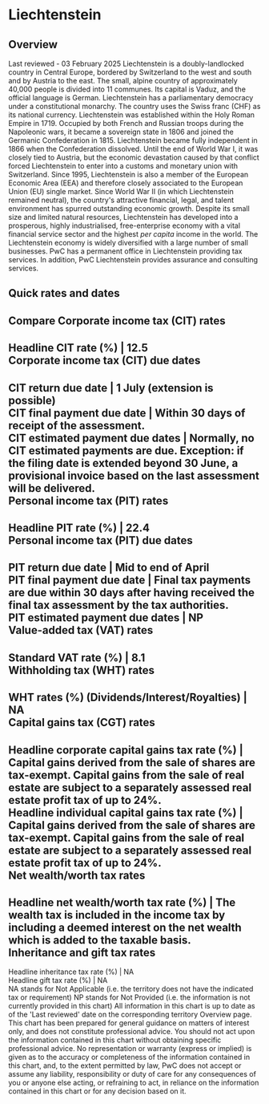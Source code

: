 # Liechtenstein
## Overview
Last reviewed - 03 February 2025
Liechtenstein is a doubly-landlocked country in Central Europe, bordered by Switzerland to the west and south and by Austria to the east. The small, alpine country of approximately 40,000 people is divided into 11 communes. Its capital is Vaduz, and the official language is German. Liechtenstein has a parliamentary democracy under a constitutional monarchy. The country uses the Swiss franc (CHF) as its national currency.
Liechtenstein was established within the Holy Roman Empire in 1719. Occupied by both French and Russian troops during the Napoleonic wars, it became a sovereign state in 1806 and joined the Germanic Confederation in 1815. Liechtenstein became fully independent in 1866 when the Confederation dissolved. Until the end of World War I, it was closely tied to Austria, but the economic devastation caused by that conflict forced Liechtenstein to enter into a customs and monetary union with Switzerland. Since 1995, Liechtenstein is also a member of the European Economic Area (EEA) and therefore closely associated to the European Union (EU) single market.
Since World War II (in which Liechtenstein remained neutral), the country's attractive financial, legal, and talent environment has spurred outstanding economic growth. Despite its small size and limited natural resources, Liechtenstein has developed into a prosperous, highly industrialised, free-enterprise economy with a vital financial service sector and the highest _per capita_ income in the world. The Liechtenstein economy is widely diversified with a large number of small businesses.
PwC has a permanent office in Liechtenstein providing tax services. In addition, PwC Liechtenstein provides assurance and consulting services.
## Quick rates and dates
Compare
Corporate income tax (CIT) rates   
---  
Headline CIT rate (%) |  12.5  
Corporate income tax (CIT) due dates   
---  
CIT return due date |  1 July (extension is possible)  
CIT final payment due date |  Within 30 days of receipt of the assessment.  
CIT estimated payment due dates |  Normally, no CIT estimated payments are due. Exception: if the filing date is extended beyond 30 June, a provisional invoice based on the last assessment will be delivered.  
Personal income tax (PIT) rates   
---  
Headline PIT rate (%) |  22.4  
Personal income tax (PIT) due dates   
---  
PIT return due date |  Mid to end of April  
PIT final payment due date |  Final tax payments are due within 30 days after having received the final tax assessment by the tax authorities.  
PIT estimated payment due dates |  NP  
Value-added tax (VAT) rates   
---  
Standard VAT rate (%) |  8.1  
Withholding tax (WHT) rates   
---  
WHT rates (%) (Dividends/Interest/Royalties) |  NA  
Capital gains tax (CGT) rates   
---  
Headline corporate capital gains tax rate (%) |  Capital gains derived from the sale of shares are tax-exempt. Capital gains from the sale of real estate are subject to a separately assessed real estate profit tax of up to 24%.  
Headline individual capital gains tax rate (%) |  Capital gains derived from the sale of shares are tax-exempt. Capital gains from the sale of real estate are subject to a separately assessed real estate profit tax of up to 24%.  
Net wealth/worth tax rates   
---  
Headline net wealth/worth tax rate (%) |  The wealth tax is included in the income tax by including a deemed interest on the net wealth which is added to the taxable basis.  
Inheritance and gift tax rates   
---  
Headline inheritance tax rate (%) |  NA  
Headline gift tax rate (%) |  NA  
NA stands for Not Applicable (i.e. the territory does not have the indicated tax or requirement)
NP stands for Not Provided (i.e. the information is not currently provided in this chart) 
All information in this chart is up to date as of the 'Last reviewed' date on the corresponding territory Overview page. This chart has been prepared for general guidance on matters of interest only, and does not constitute professional advice. You should not act upon the information contained in this chart without obtaining specific professional advice. No representation or warranty (express or implied) is given as to the accuracy or completeness of the information contained in this chart, and, to the extent permitted by law, PwC does not accept or assume any liability, responsibility or duty of care for any consequences of you or anyone else acting, or refraining to act, in reliance on the information contained in this chart or for any decision based on it.
